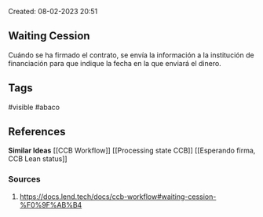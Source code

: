 Created: 08-02-2023 20:51

## <span class="pink"> **Waiting Cession** </span>
Cuándo se ha firmado el contrato, se envía la información a la institución de financiación para que indique la fecha en la que enviará el dinero.

## <span class="orange"> **Tags**</span>
<span class="tag"> #visible</span> <span class="tag"> #abaco</span>

## <span class="green"> **References**</span>
<span class="blue"> **Similar Ideas** </span>
[[CCB Workflow]]
[[Processing state CCB]]
[[Esperando firma, CCB Lean status]]

### <span class="purple"> **Sources**</span>
1. https://docs.lend.tech/docs/ccb-workflow#waiting-cession-%F0%9F%AB%B4